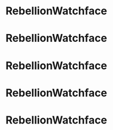 # RebellionWatchface
# RebellionWatchface
# RebellionWatchface
# RebellionWatchface
# RebellionWatchface
